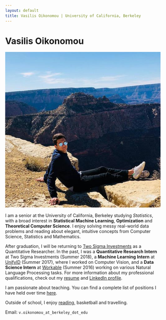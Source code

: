 ```yaml
---
layout: default
title: Vasilis Oikonomou | University of California, Berkeley
---
```

	
	
# Vasilis Oikonomou #

<img src="img/prof.jpg" alt="Photo" class="leftside_image">

I am a senior at the University of California, Berkeley studying *Statistics*, with a broad interest in **Statistical Machine Learning**, **Optimization** and **Theoretical Computer Science**. I enjoy solving messy real-world data problems and reading about elegant, intuitive concepts from Computer Science, Statistics and Mathematics.

After graduation, I will be returning to [Two Sigma Investments](https://www.twosigma.com/) as a Quantitative Researcher. In the past, I was a **Quantitative Research Intern** at Two Sigma Investments (Summer 2018), a **Machine Learning Intern** at [UnifyID](https://unify.id/) (Summer 2017), where I worked on Computer Vision, and a **Data Science Intern** at [Workable](https://www.workable.com/) (Summer 2016) working on various Natural Language Processing tasks. For more information about my professional qualifications, check out my [resume](https://docs.google.com/document/d/1aGczdiPDUEI2bRPxQ1jUxYdsIvD8PvYp8unmRFXQQNA/edit?usp=sharing) and [LinkedIn profile](https://www.linkedin.com/in/vasilis-oikonomou-606571107/).

I am passionate about teaching. You can find a complete list of positions I have held over time <a href="/teaching">here</a>.

Outside of school, I enjoy [reading](https://www.goodreads.com/user/show/91812999-vasilis), basketball and travelling.


			
Email: `v.oikonomou_at_berkeley_dot_edu`
